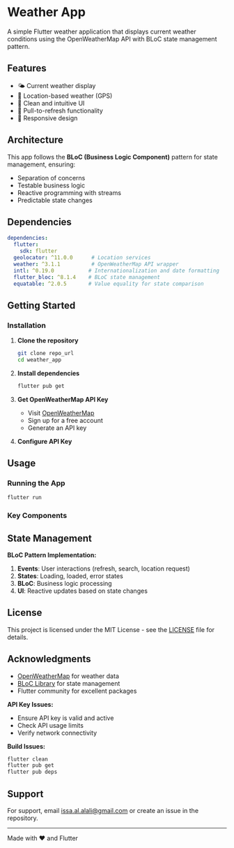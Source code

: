 # Weather App

A simple Flutter weather application that displays current weather conditions using the OpenWeatherMap API with BLoC state management pattern.

## Features

- 🌤️ Current weather display
- 📍 Location-based weather (GPS)
- 🎨 Clean and intuitive UI
- 🔄 Pull-to-refresh functionality
- 📱 Responsive design

## Architecture

This app follows the **BLoC (Business Logic Component)** pattern for state management, ensuring:
- Separation of concerns
- Testable business logic
- Reactive programming with streams
- Predictable state changes

## Dependencies

```yaml
dependencies:
  flutter:
    sdk: flutter
  geolocator: ^11.0.0      # Location services
  weather: ^3.1.1          # OpenWeatherMap API wrapper
  intl: ^0.19.0           # Internationalization and date formatting
  flutter_bloc: ^8.1.4    # BLoC state management
  equatable: ^2.0.5       # Value equality for state comparison
```

## Getting Started


### Installation

1. **Clone the repository**
   ```bash
   git clone repo_url
   cd weather_app
   ```

2. **Install dependencies**
   ```bash
   flutter pub get
   ```

3. **Get OpenWeatherMap API Key**
    - Visit [OpenWeatherMap](https://openweathermap.org/api)
    - Sign up for a free account
    - Generate an API key

4. **Configure API Key**

## Usage

### Running the App

```bash
flutter run
```

### Key Components

## State Management

**BLoC Pattern Implementation:**

1. **Events**: User interactions (refresh, search, location request)
2. **States**: Loading, loaded, error states
3. **BLoC**: Business logic processing
4. **UI**: Reactive updates based on state changes

## License

This project is licensed under the MIT License - see the [LICENSE](LICENSE) file for details.

## Acknowledgments

- [OpenWeatherMap](https://openweathermap.org/) for weather data
- [BLoC Library](https://bloclibrary.dev/) for state management
- Flutter community for excellent packages

**API Key Issues:**
- Ensure API key is valid and active
- Check API usage limits
- Verify network connectivity

**Build Issues:**
```bash
flutter clean
flutter pub get
flutter pub deps
```

## Support

For support, email issa.al.alali@gmail.com or create an issue in the repository.

---

Made with ❤️ and Flutter